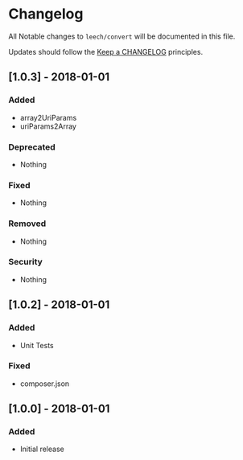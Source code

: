 # Changelog #

All Notable changes to `leech/convert` will be documented in this file.

Updates should follow the [Keep a CHANGELOG](http://keepachangelog.com/) principles.

## [1.0.3] - 2018-01-01 ##

### Added ###
- array2UriParams
- uriParams2Array

### Deprecated ###
- Nothing

### Fixed ###
- Nothing

### Removed ###
- Nothing

### Security ###
- Nothing

## [1.0.2] - 2018-01-01 ##

### Added ###
- Unit Tests

### Fixed ###
- composer.json

## [1.0.0] - 2018-01-01 ##

### Added ###
- Initial release

